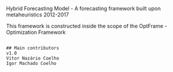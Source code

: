 Hybrid Forecasting Model - A forecasting framework built upon metaheuristics
2012-2017

This framework is constructed inside the scope of the OptFrame - Optimization Framework

~~~

## Main contributors
v1.0
Vitor Nazário Coelho
Igor Machado Coelho

